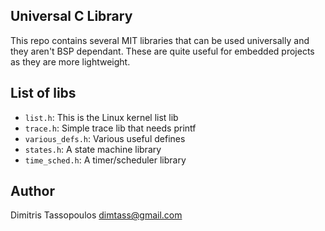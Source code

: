Universal C Library
----

This repo contains several MIT libraries that can be used universally
and they aren't BSP dependant. These are quite useful for embedded
projects as they are more lightweight.

## List of libs
* `list.h`: This is the Linux kernel list lib
* `trace.h`: Simple trace lib that needs printf
* `various_defs.h`: Various useful defines
* `states.h`: A state machine library
* `time_sched.h`: A timer/scheduler library

## Author
Dimitris Tassopoulos <dimtass@gmail.com>